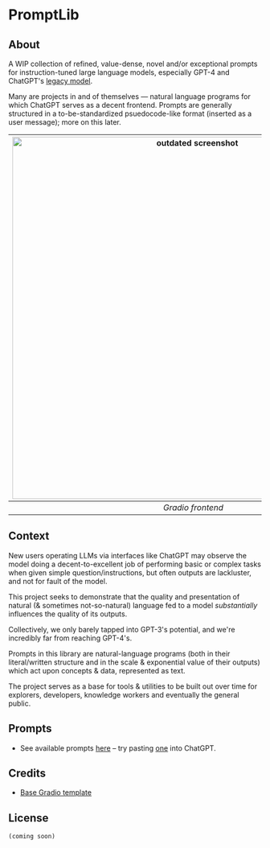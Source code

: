 # PromptLib
## About
A WIP collection of refined, value-dense, novel and/or exceptional prompts for instruction-tuned large language models, especially GPT-4 and ChatGPT's [legacy model](https://chat.openai.com/chat?model=text-davinci-002-render-paid).

Many are projects in and of themselves — natural language programs for which ChatGPT serves as a decent frontend. Prompts are generally structured in a to-be-standardized psuedocode-like format (inserted as a user message); more on this later.

| <img width="720" alt="outdated screenshot" src="https://user-images.githubusercontent.com/30947643/216523684-7a23fca9-1a3c-4257-bd2a-4f547c80b3fd.png"> | 
|:--:| 
| *Gradio frontend* |


## Context
New users operating LLMs via interfaces like ChatGPT may observe the model doing a decent-to-excellent job of performing basic or complex tasks when given simple question/instructions, but often outputs are lackluster, and not for fault of the model.

This project seeks to demonstrate that the quality and presentation of natural (& sometimes not-so-natural) language fed to a model *substantially* influences the quality of its outputs.

Collectively, we only barely tapped into GPT-3's potential, and we're incredibly far from reaching GPT-4's.

Prompts in this library are natural-language programs (both in their literal/written structure and in the scale & exponential value of their outputs) which act upon concepts & data, represented as text.

The project serves as a base for tools & utilities to be built out over time for explorers, developers, knowledge workers and eventually the general public.


## Prompts
- See available prompts [here](prompts/) – try pasting [one](https://github.com/jmpaz/promptlib/blob/main/prompts/fun/prompt-eng/prompt.txt) into ChatGPT.

<!-- todo: prompt table inc. hyperlinked name, tags, format; updates on push via GitHub action -->


## Credits
- [Base Gradio template](https://github.com/hwchase17/langchain-gradio-template)

## License
`(coming soon)`